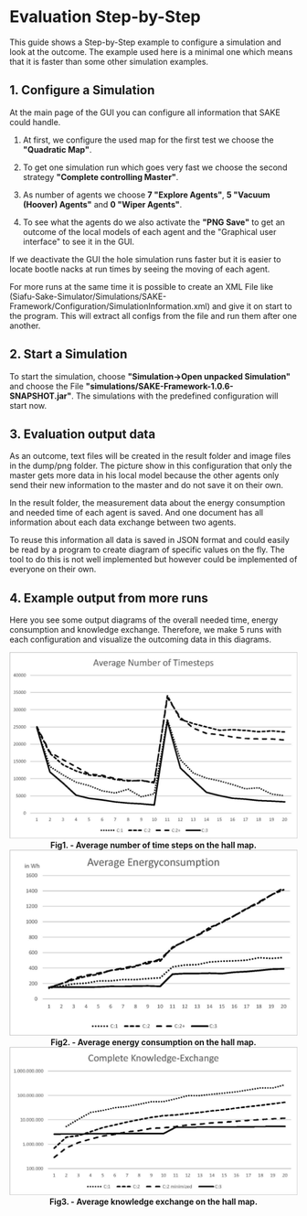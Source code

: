 # Evaluation Step-by-Step

This guide shows a Step-by-Step example to configure a simulation and look at the outcome. The example used here is a minimal one which means that it is faster than some other simulation examples. 

## 1. Configure a Simulation

At the main page of the GUI you can configure all information that SAKE could handle.

1. At first, we configure the used map for the first test we choose the <b>"Quadratic Map"</b>.

2. To get one simulation run which goes very fast we choose the second strategy <b>"Complete controlling Master"</b>.

3. As number of agents we choose <b>7 "Explore Agents"</b>, <b>5 "Vacuum (Hoover) Agents"</b> and <b>0 "Wiper Agents"</b>.

4. To see what the agents do we also activate the <b>"PNG Save"</b> to get an outcome of the local models of each agent and the "Graphical user interface" to see it in the GUI. 

If we deactivate the GUI the hole simulation runs faster but it is easier to locate bootle nacks at run times by seeing the moving of each agent.

For more runs at the same time it is possible to create an XML File like (Siafu-Sake-Simulator/Simulations/SAKE-Framework/Configuration/SimulationInformation.xml) and give it on start to the program. This will extract all configs from the file and run them after one another.

## 2. Start a Simulation

To start the simulation, choose <b>"Simulation->Open unpacked Simulation"</b> and choose the File <b>"simulations/SAKE-Framework-1.0.6-SNAPSHOT.jar"</b>. The simulations with the predefined configuration will start now.

## 3. Evaluation output data

As an outcome, text files will be created in the result folder and image files in the dump/png folder. The picture show in this configuration that only the master gets more data in his local model because the other agents only send their new information to the master and do not save it on their own.

In the result folder, the measurement data about the energy consumption and needed time of each agent is saved. And one document has all information about each data exchange between two agents.

To reuse this information all data is saved in JSON format and could easily be read by a program to create diagram of specific values on the fly. The tool to do this is not well implemented but however could be implemented of everyone on their own. 

## 4. Example output from more runs

Here you see some output diagrams of the overall needed time, energy consumption and knowledge exchange. Therefore, we make 5 runs with each configuration and visualize the outcoming data in this diagrams.

<div class="image" align="center">
<img src="../DocumentationFiles/image/timesteps.jpg" alt="Average number of time steps on the hall map" title="Time steps" style="width: 700px;"/>
<div><b>Fig1. - Average number of time steps on the hall map.</b></div>
</div>

<div class="image" align="center">
<img src="../DocumentationFiles/image/energy.jpg" alt="Average energy consumption on the hall map" title="Energy Consumption" style="width: 700px;"/>
<div><b>Fig2. - Average energy consumption on the hall map.</b></div>
</div>

<div class="image" align="center">
<img src="../DocumentationFiles/image/exchange.jpg" alt="Average knowledge exchange on the hall map" title="Knowledge Exchange" style="width: 700px;"/>
<div><b>Fig3. - Average knowledge exchange on the hall map.</b></div>
</div>
